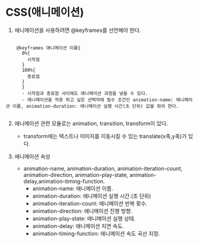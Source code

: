 # CSS(애니메이션)

1. 애니메이션을 사용하려면 @keyframes를 선언해야 한다.
  <pre><code>
    @keyframes 애니메이션 이름{
      0%{
        시작점
      }
      100%{
        종료점
      }
      }
      - 시작점과 종료점 사이에도 애니메이션 과정을 넣을 수 있다.
      - 애니메이션을 적용 하고 싶은 선택자에 필수 조건인 animation-name: 애니메이션 이름, animation-duration: 애니메이션 실행 시간(초 단위) 값을 줘야 한다.
  </code></pre>  

2. 애니메이션 관련 모듈로는 animation, transition, transform이 있다.
    - transform에는 텍스트나 이미지를 이동시킬 수 있는 translate(x축,y축)가 있다.

3. 애니메이션 속성
    - animation-name, animation-duration, animation-iteration-count, animation-direction, animation-play-state, animation-delay,animation-timing-function. 
      - animation-name: 애니메이션 이름.
      - animation-duration: 애니메이션 실행 시간.(초 단위)
      - animation-iteration-count: 애니메이션 반복 횟수.
      - animation-direction: 애니메이션 진행 방향.
      - animation-play-state: 애니메이션 실행 상태.
      - animation-delay: 애니메이션 지연 속도.
      - animation-timing-function: 애니메이션 속도 곡선 지정.
